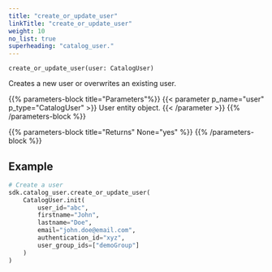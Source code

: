 ```yaml
---
title: "create_or_update_user"
linkTitle: "create_or_update_user"
weight: 10
no_list: true
superheading: "catalog_user."
---
```




``create_or_update_user(user: CatalogUser)``

Creates a new user or overwrites an existing user.

{{% parameters-block  title="Parameters"%}}
{{< parameter p_name="user" p_type="CatalogUser" >}}
User entity object.
{{< /parameter >}}
{{% /parameters-block %}}

{{% parameters-block title="Returns" None="yes" %}}
{{% /parameters-block %}}

## Example

```python
# Create a user
sdk.catalog_user.create_or_update_user(
    CatalogUser.init(
        user_id="abc",
        firstname="John",
        lastname="Doe",
        email="john.doe@email.com",
        authentication_id="xyz",
        user_group_ids=["demoGroup"]
    )
)
```
